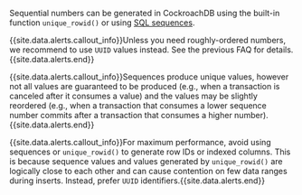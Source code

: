 Sequential numbers can be generated in CockroachDB using the built-in
function `unique_rowid()` or using [SQL sequences](create-sequence.html).

{{site.data.alerts.callout_info}}Unless you need roughly-ordered
numbers, we recommend to use `UUID` values instead. See the previous
FAQ for details.{{site.data.alerts.end}}

{{site.data.alerts.callout_info}}Sequences produce <emph>unique</emph>
values, however not all values are guaranteed to be produced (e.g.,
when a transaction is canceled after it consumes a value) and the
values may be slightly reordered (e.g., when a transaction that
consumes a lower sequence number commits after a transaction that
consumes a higher number).{{site.data.alerts.end}}

{{site.data.alerts.callout_info}}For maximum performance, avoid using
sequences or <code>unique_rowid()</code> to generate row IDs or
indexed columns. This is because sequence values and values generated
by <code>unique_rowid()</code> are logically close to each other and
can cause contention on few data ranges during inserts. Instead,
prefer <code>UUID</code> identifiers.{{site.data.alerts.end}}
